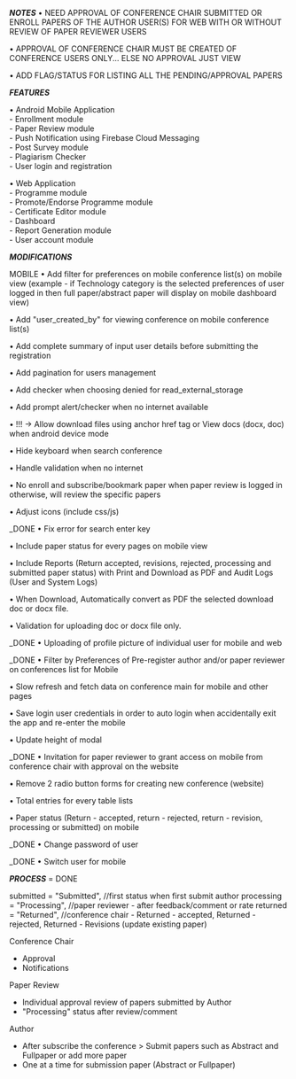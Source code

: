 ***NOTES***
• NEED APPROVAL OF CONFERENCE CHAIR SUBMITTED OR ENROLL PAPERS OF THE AUTHOR USER(S) FOR WEB WITH OR WITHOUT REVIEW OF PAPER REVIEWER USERS

• APPROVAL OF CONFERENCE CHAIR MUST BE CREATED OF CONFERENCE USERS ONLY... ELSE NO APPROVAL JUST VIEW

• ADD FLAG/STATUS FOR LISTING ALL THE PENDING/APPROVAL PAPERS



***FEATURES***

• Android Mobile Application				
	- Enrollment module			
	- Paper Review module			
	- Push Notification using Firebase Cloud Messaging 			
	- Post Survey module			
	- Plagiarism Checker			
	- User login and registration			
				
• Web Application				
	- Programme module			
	- Promote/Endorse Programme module			
	- Certificate Editor module 			
	- Dashboard 			
	- Report Generation module			
	- User account module			


***MODIFICATIONS***

MOBILE
• Add filter for preferences on mobile conference list(s) on mobile view (example - if Technology category is the selected preferences of user logged in then full paper/abstract paper will display on mobile dashboard view)

• Add "user_created_by" for viewing conference on mobile conference list(s)

• Add complete summary of input user details before submitting the registration

• Add pagination for users management

• Add checker when choosing denied for read_external_storage

• Add prompt alert/checker when no internet available

• !!! -> Allow download files using anchor href tag or View docs (docx, doc) when android device mode

• Hide keyboard when search conference

• Handle validation when no internet

• No enroll and subscribe/bookmark paper when paper review is logged in otherwise, will review the specific papers

• Adjust icons (include css/js)

_DONE • Fix error for search enter key

• Include paper status for every pages on mobile view

• Include Reports (Return accepted, revisions, rejected, processing and submitted paper status) with Print and Download as PDF and Audit Logs (User and System Logs)

• When Download, Automatically convert as PDF the selected download doc or docx file.

• Validation for uploading doc or docx file only.

_DONE • Uploading of profile picture of individual user for mobile and web

_DONE • Filter by Preferences of Pre-register author and/or paper reviewer on conferences list for Mobile

• Slow refresh and fetch data on conference main for mobile and other pages

• Save login user credentials in order to auto login when accidentally exit the app and re-enter the mobile

• Update height of modal

_DONE • Invitation for paper reviewer to grant access on mobile from conference chair with approval on the website

• Remove 2 radio button forms for creating new conference (website)

• Total entries for every table lists

• Paper status (Return - accepted, return - rejected, return - revision, processing or submitted) on mobile

_DONE • Change password of user

_DONE • Switch user for mobile


***PROCESS*** = DONE

submitted = "Submitted", //first status when first submit author
processing = "Processing", //paper reviewer - after feedback/comment or rate
returned = "Returned", //conference chair - Returned - accepted, Returned - rejected, Returned - Revisions (update existing paper)


Conference Chair
- Approval
- Notifications


Paper Review
- Individual approval review of papers submitted by Author
- "Processing" status after review/comment


Author
- After subscribe the conference > Submit papers such as Abstract and Fullpaper or add more paper
- One at a time for submission paper (Abstract or Fullpaper)